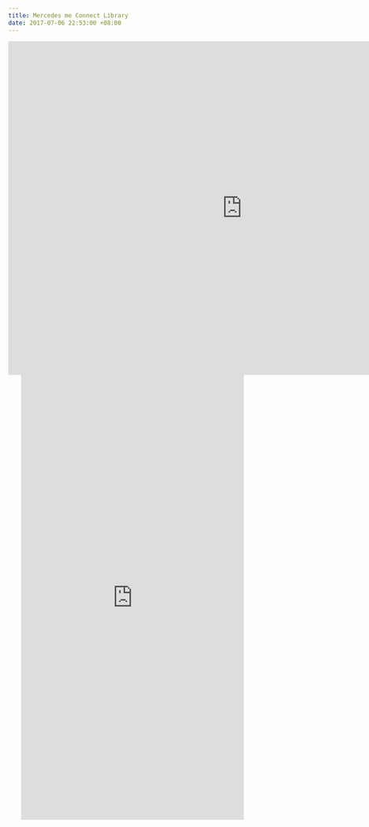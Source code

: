 ```yaml
---
title: Mercedes me Connect Library
date: 2017-07-06 22:53:00 +08:00
---
```


<iframe src="https://marvelapp.com/4b152ci?emb=1" width="948" height="676" allowTransparency="true" frameborder="0"></iframe>


<div style="text-align:center;">
<iframe src="https://marvelapp.com/8156b7g?emb=1" width="452" height="901" allowTransparency="true" frameborder="0" style="margin:0 auto;"></iframe>
</div>